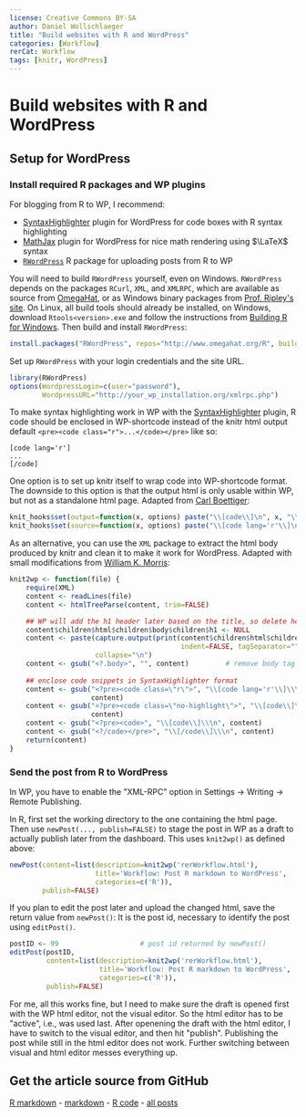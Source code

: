 ```yaml
---
license: Creative Commons BY-SA
author: Daniel Wollschlaeger
title: "Build websites with R and WordPress"
categories: [Workflow]
rerCat: Workflow
tags: [knitr, WordPress]
---
```


Build websites with R and WordPress
=========================

Setup for WordPress
-------------------------

### Install required R packages and WP plugins

For blogging from R to WP, I recommend:

 - [SyntaxHighlighter](http://wordpress.org/extend/plugins/syntaxhighlighter/) plugin for WordPress for code boxes with R syntax highlighting
 - [MathJax](http://wordpress.org/extend/plugins/mathjax-latex/) plugin for WordPress for nice math rendering using $\LaTeX$ syntax
 - [`RWordPress`](http://www.omegahat.org/R/src/contrib/) R package for uploading posts from R to WP

You will need to build `RWordPress` yourself, even on Windows. `RWordPress` depends on the packages `RCurl`, `XML`, and `XMLRPC`, which are available as source from [OmegaHat](http://www.omegahat.org/R/src/contrib/), or as Windows binary packages from [Prof. Ripley's site](http://www.stats.ox.ac.uk/pub/RWin/bin/windows/contrib/2.15/). On Linux, all build tools should already be installed, on Windows, download `Rtools<version>.exe` and follow the instructions from [Building R for Windows](http://cran.r-project.org/bin/windows/Rtools/). Then build and install `RWordPress`:


```r
install.packages("RWordPress", repos="http://www.omegahat.org/R", build=TRUE)
```


Set up `RWordPress` with your login credentials and the site URL.


```r
library(RWordPress)
options(WordpressLogin=c(user="password"),
        WordpressURL="http://your_wp_installation.org/xmlrpc.php")
```


To make syntax highlighting work in WP with the [SyntaxHighlighter](http://wordpress.org/extend/plugins/syntaxhighlighter/) plugin, R code should be enclosed in WP-shortcode instead of the knitr html output default `<pre><code class="r">...</code></pre>` like so:

```
[code lang='r']
...
[/code]
```

One option is to set up knitr itself to wrap code into WP-shortcode format. The downside to this option is that the output html is only usable within WP, but not as a standalone html page. Adapted from [Carl Boettiger](http://www.carlboettiger.info/2012/02/27/using-knitr-and-rwordpress-to-publish-results-directly-from-r-6.html):


```r
knit_hooks$set(output=function(x, options) paste("\\[code\\]\n", x, "\\[/code\\]\n", sep=""))
knit_hooks$set(source=function(x, options) paste("\\[code lang='r'\\]\n", x, "\\[/code\\]\n", sep=""))
```


As an alternative, you can use the `XML` package to extract the html body produced by knitr and clean it to make it work for WordPress. Adapted with small modifications from [William K. Morris](http://wkmor1.wordpress.com/2012/07/01/rchievement-of-the-day-3-bloggin-from-r-14/):


```r
knit2wp <- function(file) {
    require(XML)
    content <- readLines(file)
    content <- htmlTreeParse(content, trim=FALSE)

    ## WP will add the h1 header later based on the title, so delete here
    content$children$html$children$body$children$h1 <- NULL
    content <- paste(capture.output(print(content$children$html$children$body,
                                          indent=FALSE, tagSeparator="")),
                     collapse="\n")
    content <- gsub("<?.body>", "", content)         # remove body tag
    
    ## enclose code snippets in SyntaxHighlighter format
    content <- gsub("<?pre><code class=\"r\">", "\\[code lang='r'\\]\\\n",
                    content)
    content <- gsub("<?pre><code class=\"no-highlight\">", "\\[code\\]\\\n",
                    content)
    content <- gsub("<?pre><code>", "\\[code\\]\\\n", content)
    content <- gsub("<?/code></pre>", "\\[/code\\]\\\n", content)
    return(content)
}
```


### Send the post from R to WordPress

In WP, you have to enable the "XML-RPC" option in Settings -> Writing -> Remote Publishing.

In R, first set the working directory to the one containing the html page. Then use `newPost(..., publish=FALSE)` to stage the post in WP as a draft to actually publish later from the dashboard. This uses `knit2wp()` as defined above:


```r
newPost(content=list(description=knit2wp('rerWorkflow.html'),
                     title='Workflow: Post R markdown to WordPress',
                     categories=c('R')),
        publish=FALSE)
```


If you plan to edit the post later and upload the changed html, save the return value from `newPost()`: It is the post id, necessary to identify the post using `editPost()`.


```r
postID <- 99                    # post id returned by newPost()
editPost(postID,
         content=list(description=knit2wp('rerWorkflow.html'),
                      title='Workflow: Post R markdown to WordPress',
                      categories=c('R')),
         publish=FALSE)
```



For me, all this works fine, but I need to make sure the draft is opened first with the WP html editor, not the visual editor. So the html editor has to be "active", i.e., was used last. After openening the draft with the html editor, I have to switch to the visual editor, and then hit "publish". Publishing the post while still in the html editor does not work. Further switching between visual and html editor messes everything up.

Get the article source from GitHub
----------------------------------------------

[R markdown](https://github.com/dwoll/RExRepos/raw/master/Rmd/rerWorkflowWP.Rmd) - [markdown](https://github.com/dwoll/RExRepos/raw/master/md/rerWorkflowWP.md) - [R code](https://github.com/dwoll/RExRepos/raw/master/R/rerWorkflowWP.R) - [all posts](https://github.com/dwoll/RExRepos/)
